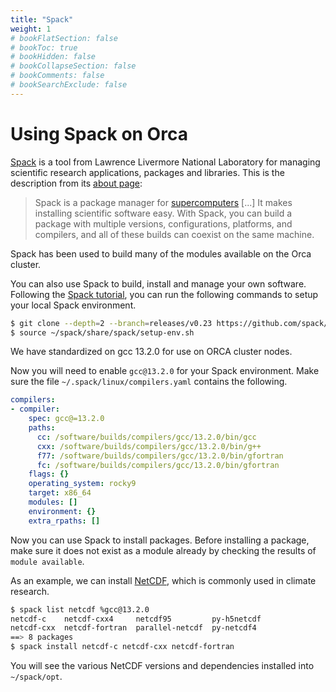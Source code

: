 ```yaml
---
title: "Spack"
weight: 1
# bookFlatSection: false
# bookToc: true
# bookHidden: false
# bookCollapseSection: false
# bookComments: false
# bookSearchExclude: false
---
```


# Using Spack on Orca

[Spack](https://spack.io) is a tool from Lawrence Livermore National Laboratory for managing scientific research applications, packages and libraries.
This is the description from its [about page](https://spack.io/about/):

> Spack is a package manager for [supercomputers](https://en.wikipedia.org/wiki/Supercomputer) [...]
> It makes installing scientific software easy.
> With Spack, you can build a package with multiple versions, configurations, platforms, and compilers, and all of these builds can coexist on the same machine.


Spack has been used to build many of the modules available on the Orca cluster.

You can also use Spack to build, install and manage your own software.
Following the [Spack tutorial](https://spack-tutorial.readthedocs.io/en/latest/tutorial_basics.html#), you can run the following commands to setup your local Spack environment.

```bash
$ git clone --depth=2 --branch=releases/v0.23 https://github.com/spack/spack.git ~/spack
$ source ~/spack/share/spack/setup-env.sh
```

We have standardized on gcc 13.2.0 for use on ORCA cluster nodes.

Now you will need to enable `gcc@13.2.0` for your Spack environment.
Make sure the file `~/.spack/linux/compilers.yaml` contains the following.
```yaml
compilers:
- compiler:
    spec: gcc@=13.2.0
    paths:
      cc: /software/builds/compilers/gcc/13.2.0/bin/gcc
      cxx: /software/builds/compilers/gcc/13.2.0/bin/g++
      f77: /software/builds/compilers/gcc/13.2.0/bin/gfortran
      fc: /software/builds/compilers/gcc/13.2.0/bin/gfortran
    flags: {}
    operating_system: rocky9
    target: x86_64
    modules: []
    environment: {}
    extra_rpaths: []
```

Now you can use Spack to install packages.
Before installing a package, make sure it does not exist as a module already by checking the results of `module available`.

As an example, we can install [NetCDF](https://www.unidata.ucar.edu/software/netcdf/), which is commonly used in climate research.
```bash
$ spack list netcdf %gcc@13.2.0
netcdf-c    netcdf-cxx4     netcdf95         py-h5netcdf
netcdf-cxx  netcdf-fortran  parallel-netcdf  py-netcdf4
==> 8 packages
$ spack install netcdf-c netcdf-cxx netcdf-fortran
```

You will see the various NetCDF versions and dependencies installed into `~/spack/opt`.
